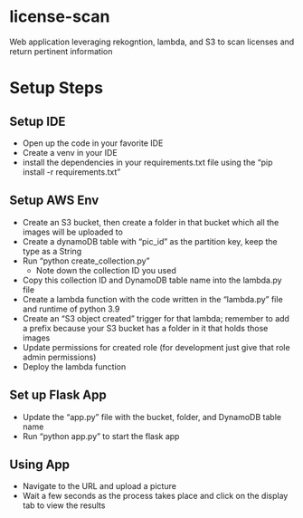 # license-scan
Web application leveraging rekogntion, lambda, and S3 to scan licenses and return pertinent information

# Setup Steps

## Setup IDE
- Open up the code in your favorite IDE
- Create a venv in your IDE
- install the dependencies in your requirements.txt file using the “pip install -r requirements.txt”

## Setup AWS Env
- Create an S3 bucket, then create a folder in that bucket which all the images will be uploaded to
- Create a dynamoDB table with “pic_id” as the partition key, keep the type as a String
- Run “python create_collection.py”
  - Note down the collection ID you used
- Copy this collection ID and DynamoDB table name into the lambda.py file
- Create a lambda function with the code written in the “lambda.py” file and runtime of python 3.9
- Create an “S3 object created” trigger for that lambda; remember to add a prefix because your S3 bucket has a folder in it that holds those images
- Update permissions for created role (for development just give that role admin permissions)
- Deploy the lambda function

## Set up Flask App
- Update the “app.py” file with the bucket, folder, and DynamoDB table name
- Run “python app.py” to start the flask app

## Using App
- Navigate to the URL and upload a picture
- Wait a few seconds as the process takes place and click on the display tab to view the results

